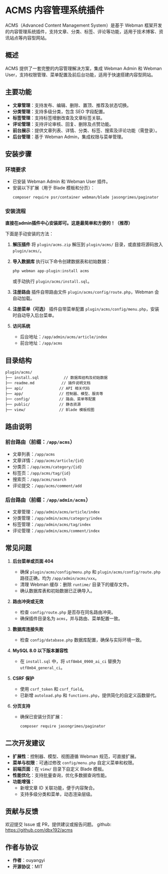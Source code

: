 # ACMS 内容管理系统插件

ACMS（Advanced Content Management System）是基于 Webman 框架开发的内容管理系统插件，支持文章、分类、标签、评论等功能，适用于技术博客、资讯站点等内容型网站。

## 概述

ACMS 提供了一套完整的内容管理解决方案，集成 Webman Admin 和 Webman User，支持权限管理、菜单配置及前后台功能，适用于快速搭建内容型网站。

## 主要功能

- **文章管理**：支持发布、编辑、删除、置顶、推荐及状态切换。
- **分类管理**：支持多级分类，包含 SEO 字段配置。
- **标签管理**：支持标签增删改查及文章标签关联。
- **评论管理**：支持评论审核、回复、删除及点赞功能。
- **前台展示**：提供文章列表、详情、分类、标签、搜索及评论功能（需登录）。
- **后台管理**：基于 Webman Admin，集成权限与菜单管理。

## 安装步骤

### 环境要求
- 已安装 Webman Admin 和 Webman User 插件。
- 安装以下扩展（用于 Blade 模板和分页）：
  ```bash
  composer require psr/container webman/blade jasongrimes/paginator
  ```

### 安装流程
**直接在admin插件中心安装即可。这是最简单和方便的！（推荐）**

下面是手动安装的方法：
1. **解压插件**
   将 `plugin/acms.zip` 解压到 `plugin/acms/` 目录，或直接将源码放入 `plugin/acms/`。

2. **导入数据库**
   执行以下命令创建数据表和初始数据：
   ```bash
   php webman app-plugin:install acms
   ```
   或手动执行 `plugin/acms/install.sql`。

3. **注册路由**
   插件自带路由文件 `plugin/acms/config/route.php`，Webman 会自动加载。

4. **注册菜单（可选）**
   插件自带菜单配置 `plugin/acms/config/menu.php`，安装时自动导入后台菜单。

5. **访问系统**
   - 后台地址：`/app/admin/acms/article/index`
   - 前台地址：`/app/acms`

## 目录结构

```
plugin/acms/
├── install.sql           // 数据库结构及初始数据
├── readme.md            // 插件说明文档
├── api/                // API 相关代码
├── app/                // 控制器、模型、服务等
├── config/             // 路由、菜单等配置
├── public/             // 静态资源
├── view/               // Blade 模板视图
```

## 路由说明

### 前台路由（前缀：`/app/acms`）
- 文章列表：`/app/acms`
- 文章详情：`/app/acms/article/{id}`
- 分类页：`/app/acms/category/{id}`
- 标签页：`/app/acms/tag/{id}`
- 搜索页：`/app/acms/search`
- 评论提交：`/app/acms/comment/add`

### 后台路由（前缀：`/app/admin/acms`）
- 文章管理：`/app/admin/acms/article/index`
- 分类管理：`/app/admin/acms/category/index`
- 标签管理：`/app/admin/acms/tag/index`
- 评论管理：`/app/admin/acms/comment/index`

## 常见问题
1. **后台菜单或页面 404**
   - 确保 `plugin/acms/config/menu.php` 和 `plugin/acms/config/route.php` 路径正确，均为 `/app/admin/acms/xxx`。
   - 清理 Webman 缓存：删除 `runtime/` 目录下的缓存文件。
   - 确认数据库表和初始数据已正确导入。

2. **路由冲突或无效**
   - 检查 `config/route.php` 是否存在同名路由冲突。
   - 确保插件目录名为 `acms`，并与路由、菜单配置一致。

3. **数据库连接失败**
   - 检查 `config/database.php` 数据库配置，确保与实际环境一致。

4. **MySQL 8.0 以下版本兼容性**
   - 在 `install.sql` 中，将 `utf8mb4_0900_ai_ci` 替换为 `utf8mb4_general_ci`。

5. **CSRF 保护**
   - 使用 `csrf_token` 和 `csrf_field`。
   - 已新增 `autoload.php` 和 `functions.php`，提供简化的自定义函数替代。

6. **分页支持**
   - 确保已安装分页扩展：
     ```bash
     composer require jasongrimes/paginator
     ```

## 二次开发建议

- **扩展性**：控制器、模型、视图遵循 Webman 规范，可直接扩展。
- **菜单与权限**：可通过修改 `config/menu.php` 自定义菜单和权限。
- **前端页面**：在 `view/` 目录下自定义 Blade 模板。
- **性能优化**：支持批量查询，优化多数据查询性能。
- **功能增强**：
  - 新增文章 ID 关联功能，便于内容聚合。
  - 支持多级分类和菜单，动态渲染层级。

## 贡献与反馈

欢迎提交 Issue 或 PR，提供建议或报告问题。
github: https://github.com/dbx192/acms

## 作者与协议

- **作者**：ouyangyi
- **开源协议**：MIT